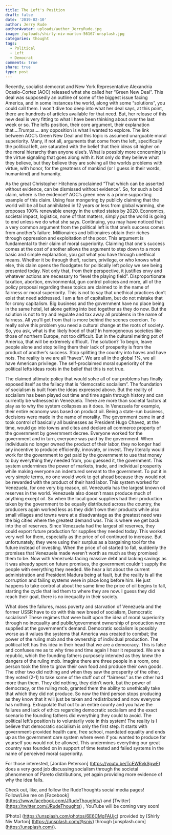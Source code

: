 ```yaml
---
title: The Left's Position
draft: false
date: '2019-02-10'
author: Jerry Rude
authorAvatar: uploads/author_JerryRude.jpg
image: /uploads/shirly-niv-marton-56167-unsplash.jpg
categories: thought
tags:
  - Political
  - Left
  - Democrat
comments: true
share: true
type: post
---
```

Recently, socialist democrat and New York Representative Alexandria Ocasio-Cortez (AOC) released what she called her “Green New Deal”. This deal was supposedly an outline of some of the biggest issue facing America, and in some instances the world, along with some “solutions”, you could call them. I won't dive too deep into what her deal says, at this point, there are hundreds of articles available for that need. But, her release of this new deal is very fitting to what I have been thinking about over the last week or so. The lefts position, their core argument, their explanation that….Trumps…. any opposition is what I wanted to explore. The link between AOC’s Green New Deal and this topic is assumed unarguable moral superiority. Many, if not all, arguments that come from the left, specifically the political left, are saturated with the belief that their ideas sit higher on the moral hierarchy than anyone else’s. What is possibly more concerning is the virtue signaling that goes along with it. Not only do they believe what they believe, but they believe they are solving all the worlds problems with virtue, with honor, for the greatness of mankind (or I guess in their words, humankind) and humanity. 

As the great Christopher Hitchens proclaimed “That which can be asserted without evidence, can be dismissed without evidence”. So, for such a bold claim, where is the evidence? AOC’s green new is a prime supporting example of this claim. Using fear mongering by publicly claiming that the world will be all but annihilated in 12 years or less from global warming, she proposes 100% renewable energy in the united states by 2020. Economics, societal impact, logistics, none of that matters, simply put the world is going to end unless we do what she says. Continuing, you may have noticed that a very common argument from the political left is that one’s success comes from another’s failure. Millionaires and billionaires obtain their riches through oppression and exploitation of the poor. This argument is fundamental to their claim of moral superiority. Claiming that one's success comes at the cost of another allows the argument to step down to a more basic and simple explanation, you got what you have through unethical means. Whether it be through theft, racism, privilege, or who knows what else, this claim opens the floodgates for politically left policy we see being presented today. Not only that, from their perspective, it justifies envy and whatever actions are necessary to “level the playing field”. Disproportionate taxation, abortion, environmental, gun control policies and more, all of the policy proposal regarding these topics are claimed to in the name of fairness or moral superiority. This is not to say that unethical practices don’t exist that need addressed. I am a fan of capitalism, but do not mistake that for crony capitalism. Big business and the government have no place being in the same hotel, let alone getting into bed together as they do now. But the solution is not to try and regulate and tax away all problems in the name of fairness. All you’ll get from that is more behind the scenes coercion. To really solve this problem you need a cultural change at the roots of society. So, you ask, what is the likely hood of that? In homogeneous societies like those of northern Europe, not too difficult. But in the cultural melting pot of America, that will be extremely difficult. The solution? To begin, leave people alone and stop telling them their lack of prosperity is from the product of another’s success. Stop splitting the country into haves and have nots. The reality is we are all “haves”. We are all in the global 1%, we all have American privilege. The self-proclaimed moral superiority of the political lefts ideas roots in the belief that this is not true. 

The claimed ultimate policy that would solve all of our problems has finally exposed itself as the fallacy that is “democratic socialism”. The foundation of socialism is built from the ideas expressed above. But the reality of socialism has been played out time and time again through history and can currently be witnessed in Venezuela. There are more than societal factors at play as to why the system collapses as it does. In Venezuela for example, their entire economy was based on product oil. Being a state-run business, decisions were made in the name of morality. The government came in and took control of basically all businesses as President Hugo Chavez, at the time, would go into towns and cites and declare all commerce property of the government by government decree. Everyone worked for the government and in turn, everyone was paid by the government. When individuals no longer owned the product of their labor, they no longer had any incentive to produce efficiently, innovate, or invest. They literally would work for the government to get paid by the government to use that money to buy everything they needed from, you guessed it, the government. This system undermines the power of markets, trade, and individual prosperity while making everyone an indentured servant to the government. To put it in very simple terms, no one would work to get ahead because they would not be rewarded with the product of their hard labor. This system worked for Venezuela, for one very big reason, oil. Venezuela has the largest known oil reserves in the world. Venezuela also doesn’t mass produce much of anything except oil. So when the local good suppliers had their production taken by the government to be equally distributed across the country, the producers again worked less as they didn’t own their products while also small villages and towns were at a disadvantage as the greatest need was the big cities where the greatest demand was. This is where we get back into the oil reserves. Since Venezuela had the largest oil reserves, they could export future production for supplies they needed today. This worked very well for them, especially as the price of oil continued to increase. But unfortunately, they were using their surplus as a bargaining tool for the future instead of investing. When the price of oil started to fall, suddenly the promises that Venezuela made weren’t worth as much as they promised them to be. Now with Venezuela facing massive debt and lacking savings as it was already spent on future promises, the government couldn’t supply the people with everything they needed. We hear a lot about the current administration and President Madura being at fault, but the reality is all the corruption and failing systems were in place long before him. He just happens to take control at about the same time the price of oil begins to fall, starting the cycle that led them to where they are now. I guess they did reach their goal, there is no inequality in their society.

What does the failures, mass poverty and starvation of Venezuela and the former USSR have to do with this new breed of socialism, Democratic socialism? These regimes that were built upon the idea of moral superiority through no inequality and public/government ownership of production were supplied at the government's demand. Democratic socialism is possibly worse as it values the systems that America was created to combat; the power of the ruling mob and the ownership of individual production. The political left has this idea in their head that we are a democracy. This is false and confuses me as to why time and time again I hear it repeated. We are a republic, which the founding fathers purposely intended as they knew the dangers of the ruling mob. Imagine there are three people in a room, one person took the time to grow their own food and produce their own goods. The other two did nothing and when they saw the prosperity of the other, they voted (2-1) to take some of the stuff out of “fairness” as the other had more than them. They did nothing, they didn’t work, but the power of democracy, or the ruling mob, granted them the ability to unethically take that which they did not produce. So now the third person stops producing as they know that it will just be taken and redistributed and now everyone has nothing. Extrapolate that out to an entire county and you have the failures and lack of ethics regarding democratic socialism and the exact scenario the founding fathers did everything they could to avoid.  The political left’s position is to voluntarily vote in this system! The reality is I believe that democratic socialism is only the first step. It starts with government-provided health care, free school, mandated equality and ends up as the government care system where even if you wanted to produce for yourself you would not be allowed. This undermines everything our great country was founded on in support of time tested and failed systems in the name of perceived moral superiority. 

For those interested, [Jordan Peterson] (https://youtu.be/TcEWRykSgwE) does a very good job discussing socialism through the societal phenomenon of Pareto distributions, yet again providing more evidence of why the idea fails.
 
Check out, like, and follow the RudeThoughts social media pages! 
Follow/Like me on [Facebook] (https://www.facebook.com/JRudeThoughts/) and [Twitter] (https://twitter.com/JRudeThoughts), YouTube will be coming very soon!

[Photo] (https://unsplash.com/photos/6E6CMgFAUjc) provided by [Shirly Niv Marton] (https://unsplash.com/@sniv) through [unsplash.com] (https://unsplash.com/).
